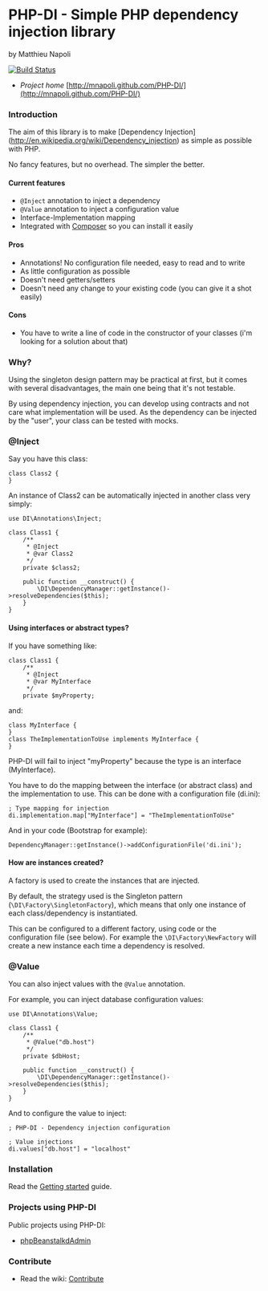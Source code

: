 # PHP-DI - Simple PHP dependency injection library
by Matthieu Napoli

[![Build Status](https://secure.travis-ci.org/mnapoli/PHP-DI.png)](http://travis-ci.org/mnapoli/PHP-DI)

* *Project home* [http://mnapoli.github.com/PHP-DI/](http://mnapoli.github.com/PHP-DI/)

### Introduction

The aim of this library is to make [Dependency Injection]
(http://en.wikipedia.org/wiki/Dependency_injection)
as simple as possible with PHP.

No fancy features, but no overhead. The simpler the better.

#### Current features

* `@Inject` annotation to inject a dependency
* `@Value` annotation to inject a configuration value
* Interface-Implementation mapping
* Integrated with [Composer](http://getcomposer.org/doc/00-intro.md) so you can install it easily

#### Pros

* Annotations! No configuration file needed, easy to read and to write
* As little configuration as possible
* Doesn't need getters/setters
* Doesn't need any change to your existing code (you can give it a shot easily)

#### Cons

* You have to write a line of code in the constructor of your classes
(i'm looking for a solution about that)

### Why?

Using the singleton design pattern may be practical at first, but it comes with several disadvantages,
the main one being that it's not testable.

By using dependency injection, you can develop using contracts and not care what implementation
will be used. As the dependency can be injected by the "user", your class can be tested with mocks.

### @Inject

Say you have this class:

    class Class2 {
    }

An instance of Class2 can be automatically injected in another class very simply:

    use DI\Annotations\Inject;

    class Class1 {
        /**
         * @Inject
         * @var Class2
         */
        private $class2;

        public function __construct() {
            \DI\DependencyManager::getInstance()->resolveDependencies($this);
        }
    }

#### Using interfaces or abstract types?

If you have something like:

    class Class1 {
		/**
		 * @Inject
		 * @var MyInterface
		 */
		private $myProperty;

and:

    class MyInterface {
    }
	class TheImplementationToUse implements MyInterface {
	}

PHP-DI will fail to inject "myProperty" because the type is an interface (MyInterface).

You have to do the mapping between the interface (or abstract class) and the implementation to use.
This can be done with a configuration file (di.ini):

	; Type mapping for injection
	di.implementation.map["MyInterface"] = "TheImplementationToUse"

And in your code (Bootstrap for example):

	DependencyManager::getInstance()->addConfigurationFile('di.ini');

#### How are instances created?

A factory is used to create the instances that are injected.

By default, the strategy used is the Singleton pattern (`\DI\Factory\SingletonFactory`),
which means that only one
instance of each class/dependency is instantiated.

This can be configured to a different factory, using code or the configuration file (see below).
For example the `\DI\Factory\NewFactory`
will create a new instance each time a dependency is resolved.

### @Value

You can also inject values with the `@Value` annotation.

For example, you can inject database configuration values:

    use DI\Annotations\Value;

    class Class1 {
        /**
         * @Value("db.host")
         */
        private $dbHost;

        public function __construct() {
            \DI\DependencyManager::getInstance()->resolveDependencies($this);
        }
    }

And to configure the value to inject:

```
; PHP-DI - Dependency injection configuration

; Value injections
di.values["db.host"] = "localhost"
```

### Installation

Read the [Getting started](https://github.com/mnapoli/PHP-DI/wiki/Getting-started) guide.


### Projects using PHP-DI

Public projects using PHP-DI:
* [phpBeanstalkdAdmin](http://mnapoli.github.com/phpBeanstalkdAdmin/)


### Contribute

* Read the wiki: [Contribute](https://github.com/mnapoli/PHP-DI/wiki/Contribute)
